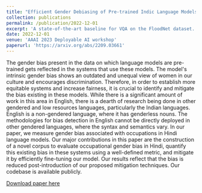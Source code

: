```yaml
---
title: "Efficient Gender Debiasing of Pre-trained Indic Language Models"
collection: publications
permalink: /publication/2022-12-01
excerpt: 'A state-of-the-art baseline for VQA on the FloodNet dataset. Won the Second Best Paper award in NewInML Workshop 2022.'
date: 2022-12-01
venue: 'AAAI 2023 Deployable AI workshop'
paperurl: 'https://arxiv.org/abs/2209.03661'
---
```

The gender bias present in the data on which language models are pre-trained gets reflected in the systems that use these models. The model's intrinsic gender bias shows an outdated and unequal view of women in our culture and encourages discrimination. Therefore, in order to establish more equitable systems and increase fairness, it is crucial to identify and mitigate the bias existing in these models. While there is a significant amount of work in this area in English, there is a dearth of research being done in other gendered and low resources languages, particularly the Indian languages. English is a non-gendered language, where it has genderless nouns. The methodologies for bias detection in English cannot be directly deployed in other gendered languages, where the syntax and semantics vary. In our paper, we measure gender bias associated with occupations in Hindi language models. Our major contributions in this paper are the construction of a novel corpus to evaluate occupational gender bias in Hindi, quantify this existing bias in these systems using a well-defined metric, and mitigate it by efficiently fine-tuning our model. Our results reflect that the bias is reduced post-introduction of our proposed mitigation techniques. Our codebase is available publicly.


[Download paper here](https://arxiv.org/pdf/2209.03661.pdf)
